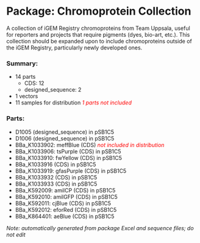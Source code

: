 # Package: Chromoprotein Collection

A collection of iGEM Registry chromoproteins from Team Uppsala, useful for reporters and projects that require pigments (dyes, bio-art, etc.). This collection should be expanded upon to include chromoproteins outside of the iGEM Registry, particularly newly developed ones.

### Summary:

- 14 parts
    - CDS: 12
    - designed_sequence: 2
- 1 vectors
- 11 samples for distribution _<span style="color:red">1 parts not included</span>_

### Parts:

- D1005 (designed_sequence) in pSB1C5
- D1006 (designed_sequence) in pSB1C5
- BBa_K1033902: meffBlue (CDS) _<span style="color:red">not included in distribution</span>_
- BBa_K1033906: tsPurple (CDS) in pSB1C5
- BBa_K1033910: fwYellow (CDS) in pSB1C5
- BBa_K1033916 (CDS) in pSB1C5
- BBa_K1033919: gfasPurple (CDS) in pSB1C5
- BBa_K1033932 (CDS) in pSB1C5
- BBa_K1033933 (CDS) in pSB1C5
- BBa_K592009: amilCP (CDS) in pSB1C5
- BBa_K592010: amilGFP (CDS) in pSB1C5
- BBa_K592011: cjBlue (CDS) in pSB1C5
- BBa_K592012: eforRed (CDS) in pSB1C5
- BBa_K864401: aeBlue (CDS) in pSB1C5

_Note: automatically generated from package Excel and sequence files; do not edit_
